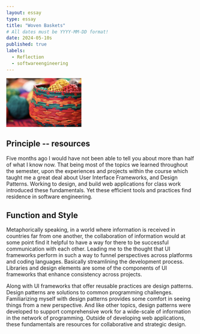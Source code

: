 ```yaml
---
layout: essay
type: essay
title: "Woven Baskets"
# All dates must be YYYY-MM-DD format!
date: 2024-05-10s
published: true
labels:
  - Reflection
  - softwareengineering
---
```


<div class="text-center p-4">
  <img width="200px" 
       src="../img/basket.png" 
       class="img-thumbnail" >
</div>


## Principle -- resources

Five months ago I would have not been able to tell you about more than half of what I know now. That being most of the topics we learned throughout the semester, upon the experiences and projects within the course which taught me a great deal about User Interface Frameworks, and Design Patterns. Working to design, and build web applications for class work introduced these fundamentals. Yet these efficient tools and practices find residence in software engineering.

## Function and Style

Metaphorically speaking, in a world where information is received in countries far from one another, the collaboration of information would at some point find it helpful to have a way for there to be successful communication with each other. Leading me to the thought that UI frameworks perform in such a way to funnel perspectives across platforms and coding languages. Basically streamlining the development process. Libraries and design elements are some of the components of UI frameworks that enhance consistency across projects.

Along with UI frameworks that offer reusable practices are design patterns. Design patterns are solutions to common programming challenges. Familiarizing myself with design patterns provides some comfort in seeing things from a new perspective. And like other topics, design patterns were developed to support comprehensive work for a wide-scale of information in the network of programming. Outside of developing web applications, these fundamentals are resources for collaborative and strategic design.
